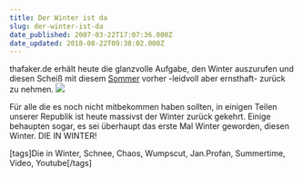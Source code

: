 ```yaml
---
title: Der Winter ist da
slug: der-winter-ist-da
date_published: 2007-03-22T17:07:36.000Z
date_updated: 2018-08-22T09:38:02.000Z
---
```


thafaker.de erhält heute die glanzvolle Aufgabe, den Winter auszurufen und diesen Scheiß mit diesem [Sommer](__GHOST_URL__/11/jetzt-ist-es-amtlich/) vorher -leidvoll aber ernsthaft- zurück zu nehmen.
![](//picdump.thafaker.de/img339.imageshack.us/img339/7748/winterez7.png)

Für alle die es noch nicht mitbekommen haben sollten, in einigen Teilen unserer Republik ist heute massivst der Winter zurück gekehrt. Einige behaupten sogar, es sei überhaupt das erste Mal Winter geworden, diesen Winter. DIE IN WINTER!

[tags]Die in Winter, Schnee, Chaos, Wumpscut, Jan.Profan, Summertime, Video, Youtube[/tags]
